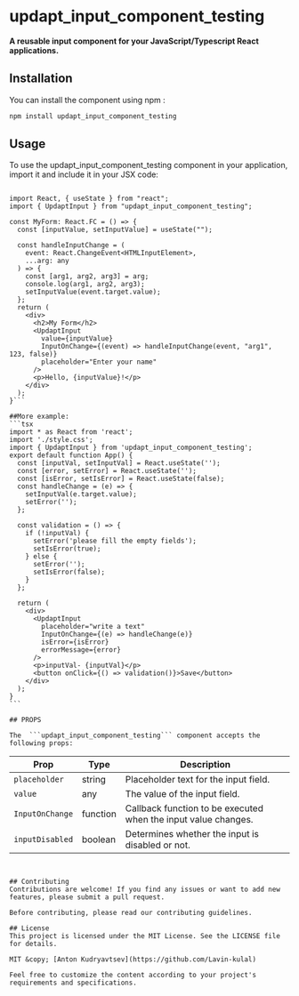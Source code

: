 # updapt_input_component_testing

**A reusable input component for your JavaScript/Typescript React applications.**

## Installation

You can install the component using npm :

```bash
npm install updapt_input_component_testing
```

## Usage

To use the updapt_input_component_testing component in your application, import it and include it in your JSX code:

````tsx

import React, { useState } from "react";
import { UpdaptInput } from "updapt_input_component_testing";

const MyForm: React.FC = () => {
  const [inputValue, setInputValue] = useState("");

  const handleInputChange = (
    event: React.ChangeEvent<HTMLInputElement>,
    ...arg: any
  ) => {
    const [arg1, arg2, arg3] = arg;
    console.log(arg1, arg2, arg3);
    setInputValue(event.target.value);
  };
  return (
    <div>
      <h2>My Form</h2>
      <UpdaptInput
        value={inputValue}
        InputOnChange={(event) => handleInputChange(event, "arg1", 123, false)}
        placeholder="Enter your name"
      />
      <p>Hello, {inputValue}!</p>
    </div>
  );
}```

##More example:
```tsx
import * as React from 'react';
import './style.css';
import { UpdaptInput } from 'updapt_input_component_testing';
export default function App() {
  const [inputVal, setInputVal] = React.useState('');
  const [error, setError] = React.useState('');
  const [isError, setIsError] = React.useState(false);
  const handleChange = (e) => {
    setInputVal(e.target.value);
    setError('');
  };

  const validation = () => {
    if (!inputVal) {
      setError('please fill the empty fields');
      setIsError(true);
    } else {
      setError('');
      setIsError(false);
    }
  };

  return (
    <div>
      <UpdaptInput
        placeholder="write a text"
        InputOnChange={(e) => handleChange(e)}
        isError={isError}
        errorMessage={error}
      />
      <p>inputVal- {inputVal}</p>
      <button onClick={() => validation()}>Save</button>
    </div>
  );
}
```

## PROPS

The  ```updapt_input_component_testing``` component accepts the following props:
````

| Prop            | Type     | Description                                                    |
| --------------- | -------- | -------------------------------------------------------------- |
| `placeholder`   | string   | Placeholder text for the input field.                          |
| `value`         | any      | The value of the input field.                                  |
| `InputOnChange` | function | Callback function to be executed when the input value changes. |
| `inputDisabled` | boolean  | Determines whether the input is disabled or not.               |

```


## Contributing
Contributions are welcome! If you find any issues or want to add new features, please submit a pull request.

Before contributing, please read our contributing guidelines.

## License
This project is licensed under the MIT License. See the LICENSE file for details.

MIT &copy; [Anton Kudryavtsev](https://github.com/Lavin-kulal)

Feel free to customize the content according to your project's requirements and specifications.



```
